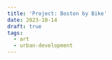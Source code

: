 ```yaml
---
title: 'Project: Boston by Bike'
date: 2023-10-14
draft: true
tags:
  - art
  - urban-development
---
```

